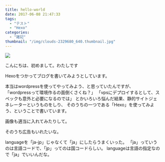 ```yaml
---
title: hello-world
date: 2017-06-08 21:47:33
tags:
  - "テスト"
  - "Hexo"
categories:
  - "雑記"
thumbnail: "/img/clouds-2329680_640.thumbnail.jpg"
---
```


![](/img/clouds-2329680_640.jpg)

こんにちは、初めまして。わたしです

Hexoをつかってブログを書いてみようとしています。

本当はwordpressを使ってやってみよう、と思っていたんですが、
「wordpressって環境作るの面倒くさくね？」
「vpsにデプロイするとして、スペックも意外と必要になるのでは」
とかいろいろ悩んだ結果、静的サイトジェネレーターというものをしり、
そのうちの一つである「Hexo」を使ってみよう、ということで書いています。


画像も適当に入れてみたりして。

そのうち広告もいれたいな。

languageを「ja-jp」じゃなくて「ja」にしたらうまくいった。
「ja」っていうのは言語コードで、「jp」ってのは国コードらしい。
languageは言語の指定なので「ja」でいいんだな。

